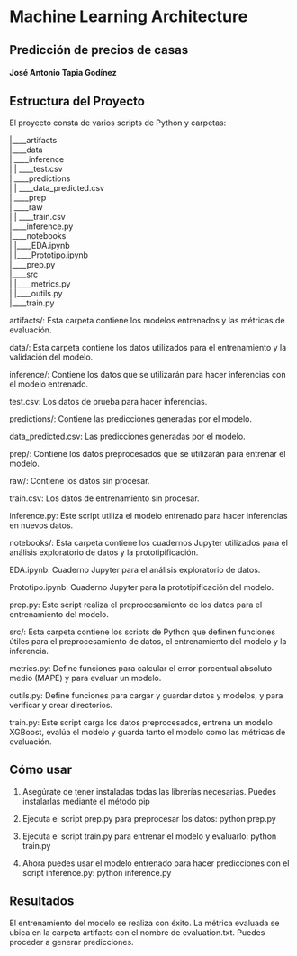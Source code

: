 # Machine Learning Architecture
## Predicción de precios de casas
#### José Antonio Tapia Godínez

## Estructura del Proyecto

El proyecto consta de varios scripts de Python y carpetas:


|____artifacts  
|____data  
| \____inference  
| | \____test.csv  
| \____predictions  
| | \____data_predicted.csv  
| \____prep  
| \____raw  
| | \____train.csv  
|____inference.py  
|____notebooks  
| |____EDA.ipynb  
| |____Prototipo.ipynb  
|____prep.py  
|____src  
| |____metrics.py  
| |____outils.py  
|____train.py  


artifacts/: Esta carpeta contiene los modelos entrenados y las métricas de evaluación.

data/: Esta carpeta contiene los datos utilizados para el entrenamiento y la validación del modelo.

inference/: Contiene los datos que se utilizarán para hacer inferencias con el modelo entrenado.

test.csv: Los datos de prueba para hacer inferencias.

predictions/: Contiene las predicciones generadas por el modelo.

data_predicted.csv: Las predicciones generadas por el modelo.

prep/: Contiene los datos preprocesados que se utilizarán para entrenar el modelo.

raw/: Contiene los datos sin procesar.

train.csv: Los datos de entrenamiento sin procesar.

inference.py: Este script utiliza el modelo entrenado para hacer inferencias en nuevos datos.

notebooks/: Esta carpeta contiene los cuadernos Jupyter utilizados para el análisis exploratorio de datos y la prototipificación.

EDA.ipynb: Cuaderno Jupyter para el análisis exploratorio de datos.

Prototipo.ipynb: Cuaderno Jupyter para la prototipificación del modelo.

prep.py: Este script realiza el preprocesamiento de los datos para el entrenamiento del modelo.

src/: Esta carpeta contiene los scripts de Python que definen funciones útiles para el preprocesamiento de datos, el entrenamiento del modelo y la inferencia.

metrics.py: Define funciones para calcular el error porcentual absoluto medio (MAPE) y para evaluar un modelo.

outils.py: Define funciones para cargar y guardar datos y modelos, y para verificar y crear directorios.

train.py: Este script carga los datos preprocesados, entrena un modelo XGBoost, evalúa el modelo y guarda tanto el modelo como las métricas de evaluación.

## Cómo usar

1. Asegúrate de tener instaladas todas las librerías necesarias. Puedes instalarlas mediante el método pip


2. Ejecuta el script prep.py para preprocesar los datos:
python prep.py

3. Ejecuta el script train.py para entrenar el modelo y evaluarlo:
python train.py

3. Ahora puedes usar el modelo entrenado para hacer predicciones con el script inference.py:
python inference.py

## Resultados
El entrenamiento del modelo se realiza con éxito. La métrica evaluada se ubica en la carpeta artifacts con el nombre de evaluation.txt. Puedes proceder a generar predicciones.



